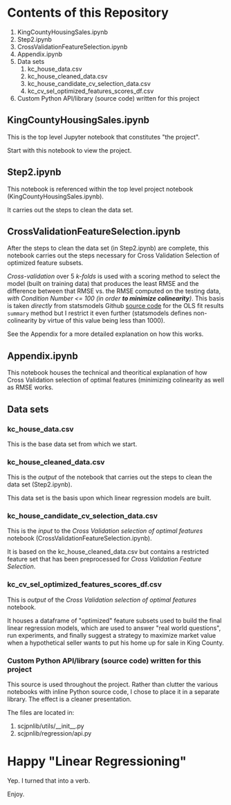 # Contents of this Repository

1. KingCountyHousingSales.ipynb
2. Step2.ipynb
3. CrossValidationFeatureSelection.ipynb
4. Appendix.ipynb
5. Data sets
   1. kc_house_data.csv
   2. kc_house_cleaned_data.csv
   3. kc_house_candidate_cv_selection_data.csv
   4. kc_cv_sel_optimized_features_scores_df.csv
6. Custom Python API/library (source code) written for this project

## KingCountyHousingSales.ipynb
This is the top level Jupyter notebook that constitutes "the project".  

Start with this notebook to view the project.

## Step2.ipynb
This notebook is referenced within the top level project notebook (KingCountyHousingSales.ipynb).

It carries out the steps to clean the data set.

## CrossValidationFeatureSelection.ipynb
After the steps to clean the data set (in Step2.ipynb) are complete, this notebook carries out the steps necessary for Cross Validation Selection of optimized feature subsets.

*Cross-validation* over 5 *k-folds* is used with a scoring method to select the model (built on training data) that produces the least RMSE and the difference between that RMSE vs. the RMSE computed on the testing data, *with Condition Number <= 100 (in order <b>to minimize colinearity</b>)*.  This basis is taken *directly* from statsmodels Github [source code](https://www.statsmodels.org/dev/_modules/statsmodels/regression/linear_model.html#RegressionResults.summary) for the OLS fit results `summary` method but I restrict it even further (statsmodels defines non-colinearity by virtue of this value being less than 1000).

See the Appendix for a more detailed explanation on how this works.

## Appendix.ipynb
This notebook houses the technical and theoritical explanation of how Cross Validation selection of optimal features (minimizing colinearity as well as RMSE works.

## Data sets
### kc_house_data.csv
This is the base data set from which we start.

### kc_house_cleaned_data.csv
This is the <i>output</i> of the notebook that carries out the steps to clean the data set (Step2.ipynb).

This data set is the basis upon which linear regression models are built.

### kc_house_candidate_cv_selection_data.csv
This is the <i>input</i> to the <i>Cross Validation selection of optimal features</i> notebook (CrossValidationFeatureSelection.ipynb).

It is based on the kc_house_cleaned_data.csv but contains a restricted feature set that has been preprocessed for <i>Cross Validation Feature Selection</i>.

### kc_cv_sel_optimized_features_scores_df.csv
This is <i>output</i> of the <i>Cross Validation selection of optimal features</i> notebook.

It houses a dataframe of "optimized" feature subsets used to build the final linear regression models, which are used to answer "real world questions", run experiments, and finally suggest a strategy to maximize market value when a hypothetical seller wants to put his home up for sale in King County.

### Custom Python API/library (source code) written for this project
This source is used throughout the project.  Rather than clutter the various notebooks with inline Python source code, I chose to place it in a separate library.  The effect is a cleaner presentation.

The files are located in:
1. scjpnlib/utils/\_\_init\_\_.py
2. scjpnlib/regression/api.py


# Happy "Linear Regressioning"
Yep.  I turned that into a verb.

Enjoy.